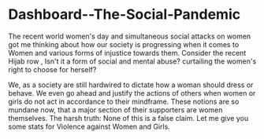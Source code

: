 # Dashboard--The-Social-Pandemic

The recent world women's day and simultaneous social attacks on women got me thinking about how our society is progressing when it comes to Women 
and various forms of injustice towards them. Consider the recent Hijab row , Isn't it a form of social and mental abuse? curtailing the women's right 
to choose for herself? 

We, as a society are still hardwired to dictate how a woman should dress or behave. 
We even go ahead and justify the actions of others when women or girls do not act in accordance to their mindframe. These notions are so mundane now,
that a major section of their supporters are women themselves. 
The harsh truth: None of this is a false claim. Let me give you some stats for Violence against Women and Girls.
